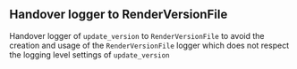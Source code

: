 ## Handover logger to RenderVersionFile
<!--
type: bugfix
scope: all
affected: all
-->

Handover logger of `update_version` to `RenderVersionFile` to avoid the creation and usage of the `RenderVersionFile` logger which does not respect the logging level settings of `update_version`
